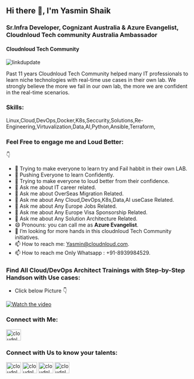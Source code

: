 ## Hi there 👋, I'm Yasmin Shaik
### Sr.Infra Developer, Cognizant Australia & Azure Evangelist, Cloudnloud Tech community Australia Ambassador

#### Cloudnloud Tech Community

![linkdupdate](https://user-images.githubusercontent.com/72698112/186723867-fd0bb178-62b8-4ce9-b3ba-116841825590.png)

Past 11 years Cloudnloud Tech Community helped many IT professionals to learn niche technologies with real-time use cases in their own lab. We strongly believe the more we fail in our own lab, the more we are confident in the real-time scenarios.

### Skills: 

Linux,Cloud,DevOps,Docker,K8s,Seccurity,Solutions,Re-Engineering,Virtuvalization,Data,AI,Python,Ansible,Terraform,

### Feel Free to engage me and Loud Better:
👇
- 🔭 Trying to make everyone to learn try and Fail habbit in their own LAB. 
- 💪 Pushing Everyone to learn Confidently. 
- 👯 Trying to make everyone to loud better from their confidence. 
- 💬 Ask me about IT career related.
- 💬 Ask me about OverSeas Migration Related.
- 💬 Ask me about Any Cloud,DevOps,K8s,Data,AI useCase Related.
- 💬 Ask me about Any Europe Jobs Related. 
- 💬 Ask me about Any Europe Visa Sponsorship Related.
- 💬 Ask me about Any Solution Architecture Related.
- 😄 Pronouns: you can call me as **Azure Evangelist**.
- 🙏 I’m looking for more hands in this cloudnloud Tech Community initiatives.
- 📫 How to reach me: Yasmin@cloudnloud.com.
- 📫 How to reach me Only Whatsapp : +91-8939984529.
  

### Find All Cloud/DevOps Architect Trainings with Step-by-Step Handson with Use cases:
- Click below Picture 👇

[![Watch the video](https://github.com/cloudnloud/Rockylinux/blob/main/Cloudnloud-Free-Trainings.png)](https://www.youtube.com/channel/cloudnloud)

<h3 align="left">Connect with Me:</h3>
<a href="https://www.linkedin.com/in/yasmin-shaik/" target="blank"><img align="center" src="https://raw.githubusercontent.com/rahuldkjain/github-profile-readme-generator/master/src/images/icons/Social/linked-in-alt.svg" alt="cloudnloud" height="30" width="40" /></a>


<h3 align="left">Connect with Us to know your talents:</h3>
<p align="left">
<a href="https://www.youtube.com/c/cloudnloud" target="blank"><img align="center" src="https://raw.githubusercontent.com/rahuldkjain/github-profile-readme-generator/master/src/images/icons/Social/youtube.svg" alt="cloudnloud" height="30" width="40" /></a>
<a href="https://www.linkedin.com/company/80359681/admin/" target="blank"><img align="center" src="https://raw.githubusercontent.com/rahuldkjain/github-profile-readme-generator/master/src/images/icons/Social/linked-in-alt.svg" alt="cloudnloud" height="30" width="40" /></a>
<a href="https://fb.com/cloudnloudtech" target="blank"><img align="center" src="https://raw.githubusercontent.com/rahuldkjain/github-profile-readme-generator/master/src/images/icons/Social/facebook.svg" alt="cloudnloudtech" height="30" width="40" /></a>
<a href="https://twitter.com/cloudnloud" target="blank"><img align="center" src="https://raw.githubusercontent.com/rahuldkjain/github-profile-readme-generator/master/src/images/icons/Social/twitter.svg" alt="cloudnloud" height="30" width="40" /></a>
</p>
